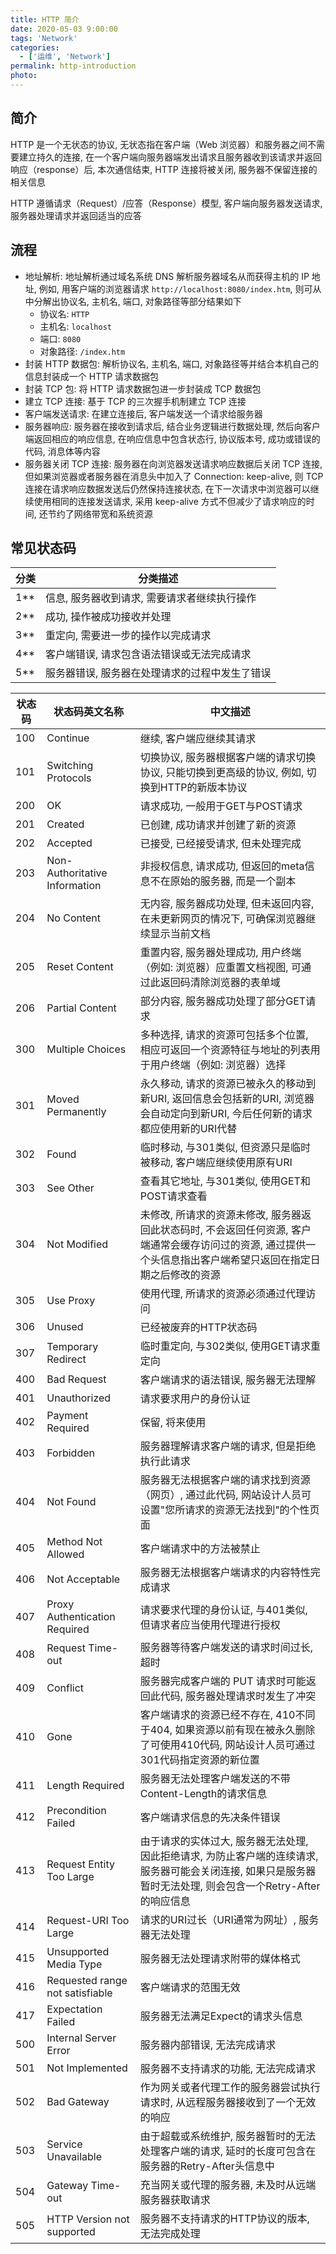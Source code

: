 ```yaml
---
title: HTTP 简介
date: 2020-05-03 9:00:00
tags: 'Network'
categories:
  - ['运维', 'Network']
permalink: http-introduction
photo:
---
```


## 简介

HTTP 是一个无状态的协议, 无状态指在客户端（Web 浏览器）和服务器之间不需要建立持久的连接, 在一个客户端向服务器端发出请求且服务器收到该请求并返回响应（response）后, 本次通信结束, HTTP 连接将被关闭, 服务器不保留连接的相关信息

HTTP 遵循请求（Request）/应答（Response）模型, 客户端向服务器发送请求, 服务器处理请求并返回适当的应答

## 流程

- 地址解析: 地址解析通过域名系统 DNS 解析服务器域名从而获得主机的 IP 地址, 例如, 用客户端的浏览器请求 `http://localhost:8080/index.htm`, 则可从中分解出协议名, 主机名, 端口, 对象路径等部分结果如下
  - 协议名: `HTTP`
  - 主机名: `localhost`
  - 端口: `8080`
  - 对象路径: `/index.htm`
- 封装 HTTP 数据包: 解析协议名, 主机名, 端口, 对象路径等并结合本机自己的信息封装成一个 HTTP 请求数据包
- 封装 TCP 包: 将 HTTP 请求数据包进一步封装成 TCP 数据包
- 建立 TCP 连接: 基于 TCP 的三次握手机制建立 TCP 连接
- 客户端发送请求: 在建立连接后, 客户端发送一个请求给服务器
- 服务器响应: 服务器在接收到请求后, 结合业务逻辑进行数据处理, 然后向客户端返回相应的响应信息, 在响应信息中包含状态行, 协议版本号, 成功或错误的代码, 消息体等内容
- 服务器关闭 TCP 连接: 服务器在向浏览器发送请求响应数据后关闭 TCP 连接, 但如果浏览器或者服务器在消息头中加入了 Connection: keep-alive, 则 TCP 连接在请求响应数据发送后仍然保持连接状态, 在下一次请求中浏览器可以继续使用相同的连接发送请求, 采用 keep-alive 方式不但减少了请求响应的时间, 还节约了网络带宽和系统资源

<!-- more -->

## 常见状态码

| 分类 | 分类描述 |
| -- | -- |
| 1** | 信息, 服务器收到请求, 需要请求者继续执行操作 |
| 2** | 成功, 操作被成功接收并处理 |
| 3** | 重定向, 需要进一步的操作以完成请求 |
| 4** | 客户端错误, 请求包含语法错误或无法完成请求 |
| 5** | 服务器错误, 服务器在处理请求的过程中发生了错误 |

| 状态码 | 状态码英文名称 | 中文描述 |
| -- | -- | -- |
| 100 | Continue | 继续, 客户端应继续其请求 |
| 101 | Switching Protocols | 切换协议, 服务器根据客户端的请求切换协议, 只能切换到更高级的协议, 例如, 切换到HTTP的新版本协议 |
| 200 | OK | 请求成功, 一般用于GET与POST请求 |
| 201 | Created | 已创建, 成功请求并创建了新的资源 |
| 202 | Accepted | 已接受, 已经接受请求, 但未处理完成 |
| 203 | Non-Authoritative Information | 非授权信息, 请求成功, 但返回的meta信息不在原始的服务器, 而是一个副本 |
| 204 | No Content | 无内容, 服务器成功处理, 但未返回内容, 在未更新网页的情况下, 可确保浏览器继续显示当前文档 |
| 205 | Reset Content | 重置内容, 服务器处理成功, 用户终端（例如: 浏览器）应重置文档视图, 可通过此返回码清除浏览器的表单域 |
| 206 | Partial Content | 部分内容, 服务器成功处理了部分GET请求 |
| 300 | Multiple Choices | 多种选择, 请求的资源可包括多个位置, 相应可返回一个资源特征与地址的列表用于用户终端（例如: 浏览器）选择 |
| 301 | Moved Permanently | 永久移动, 请求的资源已被永久的移动到新URI, 返回信息会包括新的URI, 浏览器会自动定向到新URI, 今后任何新的请求都应使用新的URI代替 |
| 302 | Found | 临时移动, 与301类似, 但资源只是临时被移动, 客户端应继续使用原有URI |
| 303 | See Other | 查看其它地址, 与301类似, 使用GET和POST请求查看 |
| 304 | Not Modified | 未修改, 所请求的资源未修改, 服务器返回此状态码时, 不会返回任何资源, 客户端通常会缓存访问过的资源, 通过提供一个头信息指出客户端希望只返回在指定日期之后修改的资源 |
| 305 | Use Proxy | 使用代理, 所请求的资源必须通过代理访问 |
| 306 | Unused | 已经被废弃的HTTP状态码 |
| 307 | Temporary Redirect | 临时重定向, 与302类似, 使用GET请求重定向 |
| 400 | Bad Request | 客户端请求的语法错误, 服务器无法理解 |
| 401 | Unauthorized | 请求要求用户的身份认证 |
| 402 | Payment Required | 保留, 将来使用 |
| 403 | Forbidden | 服务器理解请求客户端的请求, 但是拒绝执行此请求 |
| 404 | Not Found | 服务器无法根据客户端的请求找到资源（网页）, 通过此代码, 网站设计人员可设置"您所请求的资源无法找到"的个性页面 |
| 405 | Method Not Allowed | 客户端请求中的方法被禁止 |
| 406 | Not Acceptable | 服务器无法根据客户端请求的内容特性完成请求 |
| 407 | Proxy Authentication Required | 请求要求代理的身份认证, 与401类似, 但请求者应当使用代理进行授权 |
| 408 | Request Time-out | 服务器等待客户端发送的请求时间过长, 超时 |
| 409 | Conflict | 服务器完成客户端的 PUT 请求时可能返回此代码, 服务器处理请求时发生了冲突 |
| 410 | Gone | 客户端请求的资源已经不存在, 410不同于404, 如果资源以前有现在被永久删除了可使用410代码, 网站设计人员可通过301代码指定资源的新位置 |
| 411 | Length Required | 服务器无法处理客户端发送的不带Content-Length的请求信息 |
| 412 | Precondition Failed | 客户端请求信息的先决条件错误 |
| 413 | Request Entity Too Large | 由于请求的实体过大, 服务器无法处理, 因此拒绝请求, 为防止客户端的连续请求, 服务器可能会关闭连接, 如果只是服务器暂时无法处理, 则会包含一个Retry-After的响应信息 |
| 414 | Request-URI Too Large | 请求的URI过长（URI通常为网址）, 服务器无法处理 |
| 415 | Unsupported Media Type | 服务器无法处理请求附带的媒体格式 |
| 416 | Requested range not satisfiable | 客户端请求的范围无效 |
| 417 | Expectation Failed | 服务器无法满足Expect的请求头信息 |
| 500 | Internal Server Error | 服务器内部错误, 无法完成请求 |
| 501 | Not Implemented | 服务器不支持请求的功能, 无法完成请求 |
| 502 | Bad Gateway | 作为网关或者代理工作的服务器尝试执行请求时, 从远程服务器接收到了一个无效的响应 |
| 503 | Service Unavailable | 由于超载或系统维护, 服务器暂时的无法处理客户端的请求, 延时的长度可包含在服务器的Retry-After头信息中 |
| 504 | Gateway Time-out | 充当网关或代理的服务器, 未及时从远端服务器获取请求 |
| 505 | HTTP Version not supported | 服务器不支持请求的HTTP协议的版本, 无法完成处理 |
